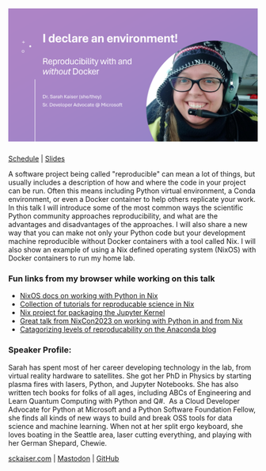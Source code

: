 # ![PyCascades 2024: I declare an environment! Reproducibility with and _without_ Docker](pycascades-title.png)
[Schedule](https://pretalx.com/pycascades-2024/talk/JQPXA9/) | [Slides](slides.pdf)

A software project being called "reproducible" can mean a lot of things, but usually includes a description of how and where the code in your project can be run. Often this means including Python virtual environment, a Conda environment, or even a Docker container to help others replicate your work. In this talk I will introduce some of the most common ways the scientific Python community approaches reproducibility, and what are the advantages and disadvantages of the approaches. I will also share a new way that you can make not only your Python code but your development machine reproducible without Docker containers with a tool called Nix. I will also show an example of using a Nix defined operating system (NixOS) with Docker containers to run my home lab.

### Fun links from my browser while working on this talk

- [NixOS docs on working with Python in Nix](https://wiki.nixos.org/wiki/Python)
- [Collection of tutorials for reproducable science in Nix](https://nix-tutorial.gitlabpages.inria.fr/nix-tutorial/index.html)
- [Nix project for packaging the Jupyter Kernel](https://github.com/tweag/jupyenv)
- [Great talk from NixCon2023 on working with Python in and from Nix](https://www.youtube.com/watch?v=y3CilqCdXJM)
- [Catagorizing levels of reproducability on the Anaconda blog](https://www.anaconda.com/blog/8-levels-of-reproducibility)


### Speaker Profile:

Sarah has spent most of her career developing technology in the lab, from virtual reality hardware to satellites. She got her PhD in Physics by starting plasma fires with lasers, Python, and Jupyter Notebooks. She has also written tech books for folks of all ages, including ABCs of Engineering and Learn Quantum Computing with Python and Q#.  As a Cloud Developer Advocate for Python at Microsoft and a Python Software Foundation Fellow, she finds all kinds of new ways to build and break OSS tools for data science and machine learning. When not at her split ergo keyboard, she loves boating in the Seattle area, laser cutting everything, and playing with her German Shepard, Chewie.

[sckaiser.com](https://sckaiser.com) | [Mastodon](https://mathstodon.xyz/@crazy4pi314) | [GitHub](https://github.com/crazy4pi314)
